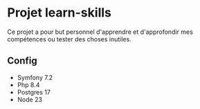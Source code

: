 # Projet learn-skills

Ce projet a pour but personnel d'apprendre et d'approfondir mes compétences ou tester des choses inutiles.

## Config
- Symfony 7.2
- Php 8.4
- Postgres 17
- Node 23